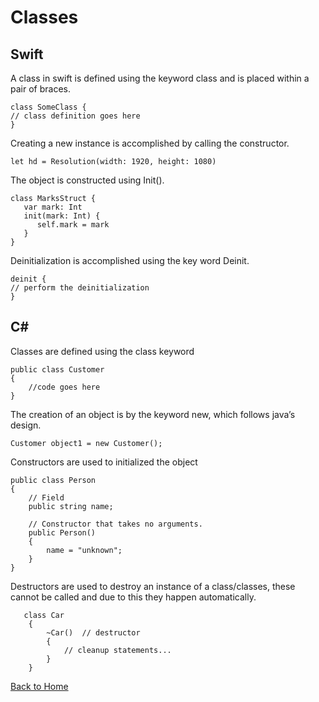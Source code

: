 # Classes

## Swift
A class in swift is defined using the keyword class and is placed within a pair of braces.

    class SomeClass {
    // class definition goes here
    }

Creating a new instance is accomplished by calling the constructor.

    let hd = Resolution(width: 1920, height: 1080)
    
The object is constructed using Init().

    class MarksStruct {
       var mark: Int
       init(mark: Int) {
          self.mark = mark
       }
    }
    
Deinitialization is accomplished using the key word Deinit.

    deinit {
    // perform the deinitialization
    }


## C#

Classes are defined using the class keyword 

    public class Customer
    {
        //code goes here
    }

The creation of an object is by the keyword new, which follows java’s design.

    Customer object1 = new Customer();

Constructors are used to initialized the object

    public class Person
    {
        // Field
        public string name;

        // Constructor that takes no arguments.
        public Person()
        {
            name = "unknown";
        }
    }

Destructors are used to destroy an instance of a class/classes, these cannot be called and due to this they happen automatically.
       
       class Car
        {
            ~Car()  // destructor
            {
                // cleanup statements...
            }
        }


[Back to Home](https://github.com/tljwvf/OOLanguageComparison/blob/master/README.md)
